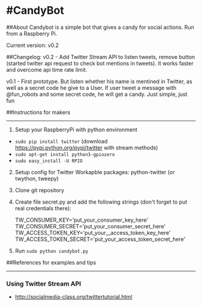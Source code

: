 #CandyBot
==========

##About
Candybot is a simple bot that gives a candy for social actions. Run from a Raspberry Pi.

Current version: v0.2

##Changelog:
v0.2 - Add Twitter Stream API to listen tweets, remove button (started twitter api request to check bot mentions in tweets). It works faster and overcome api time rate limit. 

v0.1 - First prototype. But listen whether his name is mentined in Twitter, 
	as well as a secret code he give to a User. If user tweet a message with 
	@fun_robots and some secret code, he will get a candy. Just simple, just fun




##Instructions for makers
______________________

1. Setup your RaspberryPi with python environment 
	
* ``sudo pip install twitter``  (download https://pypi.python.org/pypi/twitter with stream methods) 
* ``sudo apt-get install python3-gpiozero``
* ``sudo easy_install -U RPIO``

2. Setup config for Twitter 
	Workapble packages: python-twitter  (or twython, tweepy)

3. Clone git repository 

4. Create file secret.py and add the following strings (don't forget to put real credentials there):
	
	TW_CONSUMER_KEY='put_your_consumer_key_here'
	TW_CONSUMER_SECRET='put_your_consumer_secret_here'
	TW_ACCESS_TOKEN_KEY='put_your__access_token_key_here'
	TW_ACCESS_TOKEN_SECRET='put_your_access_token_secret_here'

5. Run ``sudo python candybot.py``

##References for examples and tips
_________________________________

### Using Twitter Stream API
* http://socialmedia-class.org/twittertutorial.html 


